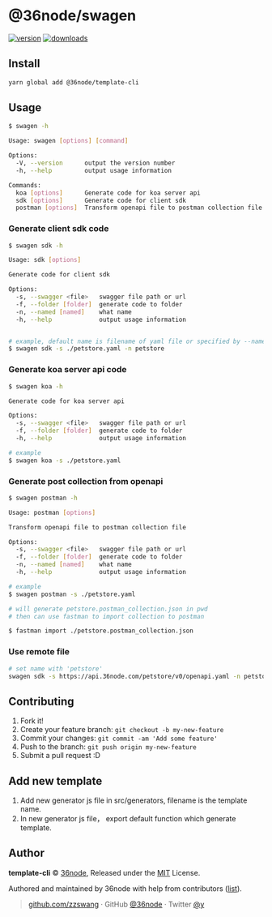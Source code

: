 # @36node/swagen
[![version][0]][1] [![downloads][2]][3]

## Install

```bash
yarn global add @36node/template-cli
```

## Usage

```sh
$ swagen -h

Usage: swagen [options] [command]

Options:
  -V, --version      output the version number
  -h, --help         output usage information

Commands:
  koa [options]      Generate code for koa server api
  sdk [options]      Generate code for client sdk
  postman [options]  Transform openapi file to postman collection file
```

### Generate client sdk code

```sh
$ swagen sdk -h

Usage: sdk [options]

Generate code for client sdk

Options:
  -s, --swagger <file>   swagger file path or url
  -f, --folder [folder]  generate code to folder
  -n, --named [named]    what name
  -h, --help             output usage information


# example, default name is filename of yaml file or specified by --name
$ swagen sdk -s ./petstore.yaml -n petstore
```

### Generate koa server api code

```sh
$ swagen koa -h

Generate code for koa server api

Options:
  -s, --swagger <file>   swagger file path or url
  -f, --folder [folder]  generate code to folder
  -h, --help             output usage information

# example
$ swagen koa -s ./petstore.yaml
```

### Generate post collection from openapi

```sh
$ swagen postman -h

Usage: postman [options]

Transform openapi file to postman collection file

Options:
  -s, --swagger <file>   swagger file path or url
  -f, --folder [folder]  generate code to folder
  -n, --named [named]    what name
  -h, --help             output usage information

# example
$ swagen postman -s ./petstore.yaml

# will generate petstore.postman_collection.json in pwd
# then can use fastman to import collection to postman

$ fastman import ./petstore.postman_collection.json
```

### Use remote file

```sh
# set name with 'petstore'
swagen sdk -s https://api.36node.com/petstore/v0/openapi.yaml -n petstore
```

## Contributing

1.  Fork it!
2.  Create your feature branch: `git checkout -b my-new-feature`
3.  Commit your changes: `git commit -am 'Add some feature'`
4.  Push to the branch: `git push origin my-new-feature`
5.  Submit a pull request :D

## Add new template

1. Add new generator js file in src/generators, filename is the template name.
2. In new generator js file， export default function which generate template.

## Author

**template-cli** © [36node](https://github.com/36node), Released under the [MIT](./LICENSE) License.

Authored and maintained by 36node with help from contributors ([list](https://github.com/36node/template-cli/contributors)).

> [github.com/zzswang](https://github.com/zzswang) · GitHub [@36node](https://github.com/36node) · Twitter [@y](https://twitter.com/y)

[0]: https://img.shields.io/npm/v/@36node/swagen.svg?style=flat
[1]: https://npmjs.com/package/@36node/swagen
[2]: https://img.shields.io/npm/dm/@36node/swagen.svg?style=flat
[3]: https://npmjs.com/package/@36node/swagen

